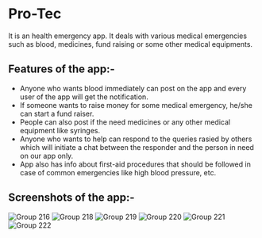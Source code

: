 # Pro-Tec

It is an  health emergency app. It deals with various medical emergencies such as blood, medicines, fund raising or some other medical equipments.

## Features of the app:-
- Anyone who wants blood immediately can post on the app and every user of the app will get the notification.
- If someone wants to raise money for some medical emergency, he/she can start a fund raiser.
- People can also post if the need medicines or any other medical equipment like syringes.
- Anyone who wants to help can respond to the queries rasied by others which will initiate a chat between the responder and the person in need on our app only.
- App also has info about first-aid procedures that should be followed in case of common emergencies like high blood pressure, etc.

## Screenshots of the app:- 
![Group 216](https://user-images.githubusercontent.com/75803425/165999435-7072ec6f-2ac9-4621-8ee8-696c77fc02bf.png)
![Group 218](https://user-images.githubusercontent.com/75803425/165999445-330b8e0f-cb4d-4cb4-931b-0e0b39303182.png)
![Group 219](https://user-images.githubusercontent.com/75803425/165999457-0d54daa2-c721-4aab-9ba9-f8881e621564.png)
![Group 220](https://user-images.githubusercontent.com/75803425/165999764-fe4067d6-04f3-47dd-af76-c87fe4acff4c.png)
![Group 221](https://user-images.githubusercontent.com/75803425/166000210-9a729291-2566-496a-83bc-f695affb05b5.png)
![Group 222](https://user-images.githubusercontent.com/75803425/166000810-b2d848c6-e6f1-4a7e-872d-29859d8e5934.png)
